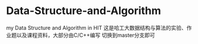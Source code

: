 # Data-Structure-and-Algorithm
my Data Structure and Algorithm in HIT
这是哈工大数据结构与算法的实验、作业题以及课程资料，大部分由C/C++编写
切换到master分支即可
